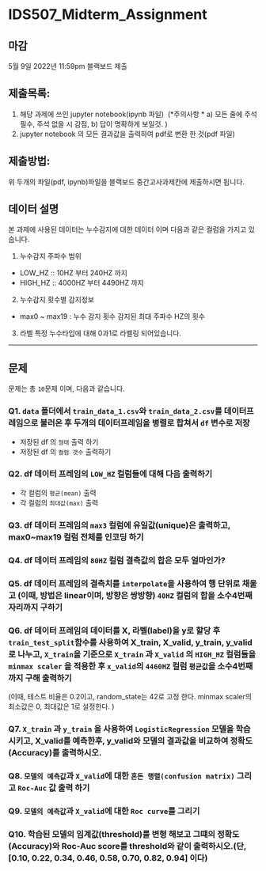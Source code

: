 # IDS507_Midterm_Assignment

## 마감 
 5월 9일 2022년 11:59pm 블랙보드 제출

## 제출목록:
 1. 해당 과제에 쓰인 jupyter notebook(ipynb 파일)  (*주의사항 * a) 모든 줄에 주석 필수, 주석 없을 시 감점, b) 답이 명확하게 보일것. ) 
 2. jupyter notebook 의 모든 결과값을 출력하여 pdf로 변환 한 것(pdf 파일)

## 제출방법:
 위 두개의 파일(pdf, ipynb)파일을 블랙보드 중간고사과제칸에 제출하시면 됩니다.

## 데이터 설명 
본 과제에 사용된 데이터는 누수감지에 대한 데이터 이며 다음과 같은 컬럼을 가지고 있습니다.  

1. 누수감지 주파수 범위 
- LOW_HZ :: 10HZ 부터 240HZ 까지 
- HIGH_HZ :: 4000HZ 부터  4490HZ 까지 

2. 누수감지 횟수별 감지정보 
- max0 ~ max19 :  누수 감지 횟수 감지된 최대 주파수 HZ의 횟수 

3. 라벨
특정 누수타입에 대해 0과1로 라벨링 되어있습니다.

---
## 문제 

문제는 총 `10`문제 이며, 다음과 같습니다. 
### Q1. `data` 폴더에서 `train_data_1.csv`와 `train_data_2.csv`를 데이터프레임으로 불러온 후 두개의 데이터프레임을 병렬로 합쳐서 `df` 변수로 저장  
- 저장된 df 의 `형태` 출력 하기
- 저장된 df 의 `컬럼 갯수` 출력하기  

### Q2. df 데이터 프레임의 `LOW_HZ` 컬럼들에 대해 다음 출력하기 
- 각 컬럼의 `평균(mean)` 출력
- 각 컬럼의 `최대값(max)` 출력

### Q3. df 데이터 프레임의 `max3` 컬럼에 유일값(unique)은 출력하고, max0~max19 컬럼 전체를 인코딩 하기

### Q4. df 데이터 프레임의 `80HZ` 컬럼 결측값의 합은 모두 얼마인가? 

### Q5. df 데이터 프레임의 결측치를 `interpolate`을 사용하여 행 단위로 채울고 (이때, 방법은 linear이며, 방향은 쌍방향) `40HZ` 컬럼의 합을 소수4번째 자리까지 구하기 

### Q6. df 데이터 프레임의 데이터를 X, 라벨(label)을 y로 할당 후 `train_test_split`함수를 사용하여 X_train, X_valid, y_train, y_valid 로 나누고, `X_train`을 기준으로 `X_train` 과 `X_valid` 의 `HIGH_HZ` 컬럼들을 `minmax scaler` 을 적용한 후 `x_valid`의 `4460HZ` 컬럼 `평균값`을 소수4번째 까지 구해 출력하기 
(이때, 테스트 비율은 0.2이고, random_state는 42로 고정 한다. minmax scaler의 최소값은 0, 최대값은 1로 설정한다. )

### Q7. `X_train` 과 `y_train` 을 사용하여 `LogisticRegression` 모델을 학습시키고, X_valid를 예측한후, y_valid와 모델의 결과값을 비교하여 정확도(Accuracy)를 출력하시오. 

### Q8. `모델의 예측값`과 `X_valid`에 대한 `혼돈 행렬(confusion matrix)` 그리고 `Roc-Auc` 값 출력 하기 

### Q9. `모델의 예측값`과 `X_valid`에 대한 `Roc curve`를 그리기

### Q10. 학습된 모델의 임계값(threshold)를 변형 해보고 그떄의 정확도(Accuracy)와 Roc-Auc score를 threshold와 같이 출력하시오.(단, [0.10, 0.22, 0.34, 0.46, 0.58, 0.70, 0.82, 0.94] 이다) 
